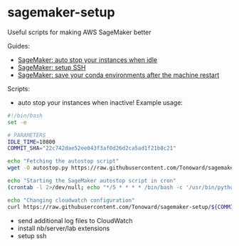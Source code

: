 # sagemaker-setup
Useful scripts for making AWS SageMaker better

Guides:
- [SageMaker: auto stop your instances when idle](https://biasandvariance.com/sagemaker-stop-your-instances-when-idle/)
- [SageMaker: setup SSH](https://biasandvariance.com/sagemaker-ssh-setup/)
- [SageMaker: save your conda environments after the machine restart](https://biasandvariance.com/sagemaker-save-your-conda-environments/)

Scripts:
- auto stop your instances when inactive!
Example usage:
```bash
#!/bin/bash
set -e

# PARAMETERS
IDLE_TIME=10800
COMMIT_SHA="22c742dae52ee043f3af0d26d2ca5ad1f21b8c21"

echo "Fetching the autostop script"
wget -O autostop.py https://raw.githubusercontent.com/Tonoward/sagemaker-setup/${COMMIT_SHA}/scripts/auto-stop-idle/autostop.py

echo "Starting the SageMaker autostop script in cron"
(crontab -l 2>/dev/null; echo "*/5 * * * * /bin/bash -c '/usr/bin/python3 $DIR/autostop.py --time ${IDLE_TIME} | tee -a /home/ec2-user/SageMaker/auto-stop-idle.log'") | crontab -

echo "Changing cloudwatch configuration"
curl https://raw.githubusercontent.com/Tonoward/sagemaker-setup/${COMMIT_SHA}/scripts/publish-logs-to-cloudwatch/on-start.sh | sudo bash -s auto-stop-idle /home/ec2-user/SageMaker/auto-stop-idle.log

```


- send additional log files to CloudWatch
- install nb/server/lab extensions
- setup ssh
